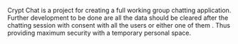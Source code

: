 Crypt Chat is a project for creating a full working group chatting application.
Further development to be done are all the data should be cleared after the chatting session with consent with all the users or either one of them .
Thus providing maximum security with a temporary personal space.
